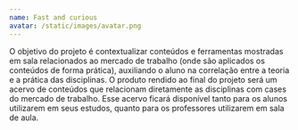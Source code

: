 ```yaml
---
name: Fast and curious
avatar: /static/images/avatar.png
---
```


O objetivo do projeto é contextualizar conteúdos e ferramentas mostradas em sala relacionados ao mercado de trabalho (onde são aplicados os conteúdos de forma prática), auxiliando o aluno na correlação entre a teoria e a prática das disciplinas. O produto rendido ao final do projeto será um acervo de conteúdos que relacionam diretamente as disciplinas com cases do mercado de trabalho. Esse acervo ficará disponível tanto para os alunos utilizarem em seus estudos, quanto para os professores utilizarem em sala de aula.
